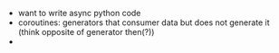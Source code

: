 - want to write async python code
- coroutines: generators that consumer data but does not generate it (think opposite of generator then(?))
-
